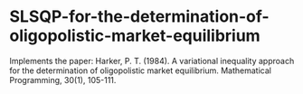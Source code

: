 # SLSQP-for-the-determination-of-oligopolistic-market-equilibrium
Implements the paper: Harker, P. T. (1984). A variational inequality approach for the determination of oligopolistic market equilibrium. Mathematical Programming, 30(1), 105-111.
